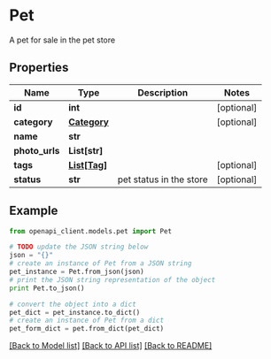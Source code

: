 # Pet

A pet for sale in the pet store

## Properties

Name | Type | Description | Notes
------------ | ------------- | ------------- | -------------
**id** | **int** |  | [optional] 
**category** | [**Category**](Category.md) |  | [optional] 
**name** | **str** |  | 
**photo_urls** | **List[str]** |  | 
**tags** | [**List[Tag]**](Tag.md) |  | [optional] 
**status** | **str** | pet status in the store | [optional] 

## Example

```python
from openapi_client.models.pet import Pet

# TODO update the JSON string below
json = "{}"
# create an instance of Pet from a JSON string
pet_instance = Pet.from_json(json)
# print the JSON string representation of the object
print Pet.to_json()

# convert the object into a dict
pet_dict = pet_instance.to_dict()
# create an instance of Pet from a dict
pet_form_dict = pet.from_dict(pet_dict)
```
[[Back to Model list]](../README.md#documentation-for-models) [[Back to API list]](../README.md#documentation-for-api-endpoints) [[Back to README]](../README.md)


